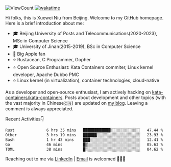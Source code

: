 ![ViewCount](https://views.whatilearened.today/views/github/<justxuewei>/<justxuewei>.svg) [![wakatime](https://wakatime.com/badge/user/018eae19-2c35-4919-be43-56bc26b446d9.svg)](https://wakatime.com/@018eae19-2c35-4919-be43-56bc26b446d9)

Hi folks, this is Xuewei Niu from Beijing. Welcome to my GitHub homepage.
Here is a brief introduction about me:

- 🎓 Beijing University of Posts and Telecommunications(2020-2023), MSc in Computer Science
- 🎓 University of Jinan(2015-2019), BSc in Computer Science
- 📱 Big Apple fan
- ⭐️ Rustacean, C Programmer, Gopher
- ⭐️ Open Source Enthusiast: Kata Containers commiter, Linux kernel developer, Apache Dubbo PMC
- ⭐ Linux kernel (in virtualization), container technologies, cloud-native

As a developer and open-source enthusiast, I am actively hacking on
[kata-containers/kata-containers](https://github.com/kata-containers/kata-containers). Posts about development and other topics
(with the vast majority in Chinese🇨🇳) are updated on [my blog](https://nxw.name). Leaving a
comment is always appreciated.

Recent Activities👇

<!--START_SECTION:waka-->

```txt
Rust              6 hrs 35 mins   ████████████░░░░░░░░░░░░░   47.44 %
Other             3 hrs 19 mins   ██████░░░░░░░░░░░░░░░░░░░   23.93 %
Bash              1 hr 43 mins    ███░░░░░░░░░░░░░░░░░░░░░░   12.41 %
Go                46 mins         █▒░░░░░░░░░░░░░░░░░░░░░░░   05.63 %
TOML              38 mins         █░░░░░░░░░░░░░░░░░░░░░░░░   04.62 %
```

<!--END_SECTION:waka-->

Reaching out to me via [LinkedIn](https://www.linkedin.com/in/justxuewei) | [Email](mailto:justxuewei@apache.org) is welcomed 🤟🤟🤟
